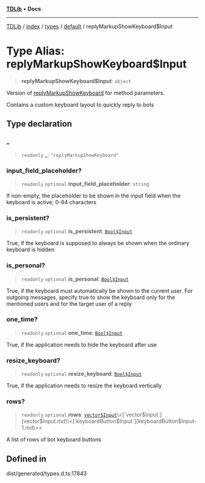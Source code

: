 [**TDLib**](../../../../../../README.md) • **Docs**

***

[TDLib](../../../../../../modules.md) / [index](../../../../../README.md) / [types](../../../README.md) / [default](../README.md) / replyMarkupShowKeyboard$Input

# Type Alias: replyMarkupShowKeyboard$Input

> **replyMarkupShowKeyboard$Input**: `object`

Version of [replyMarkupShowKeyboard](replyMarkupShowKeyboard.md) for method parameters.

Contains a custom keyboard layout to quickly reply to bots

## Type declaration

### \_

> `readonly` **\_**: `"replyMarkupShowKeyboard"`

### input\_field\_placeholder?

> `readonly` `optional` **input\_field\_placeholder**: `string`

If non-empty, the placeholder to be shown in the input field when the keyboard is active; 0-64 characters

### is\_persistent?

> `readonly` `optional` **is\_persistent**: [`Bool$Input`](Bool$Input.md)

True, if the keyboard is supposed to always be shown when the ordinary keyboard is hidden

### is\_personal?

> `readonly` `optional` **is\_personal**: [`Bool$Input`](Bool$Input.md)

True, if the keyboard must automatically be shown to the current user. For outgoing messages, specify true to show the keyboard only for the mentioned users and for the target user of a reply

### one\_time?

> `readonly` `optional` **one\_time**: [`Bool$Input`](Bool$Input.md)

True, if the application needs to hide the keyboard after use

### resize\_keyboard?

> `readonly` `optional` **resize\_keyboard**: [`Bool$Input`](Bool$Input.md)

True, if the application needs to resize the keyboard vertically

### rows?

> `readonly` `optional` **rows**: [`vector$Input`](vector$Input.md)\<[`vector$Input`](vector$Input.md)\<[`keyboardButton$Input`](keyboardButton$Input-1.md)\>\>

A list of rows of bot keyboard buttons

## Defined in

dist/generated/types.d.ts:17843
